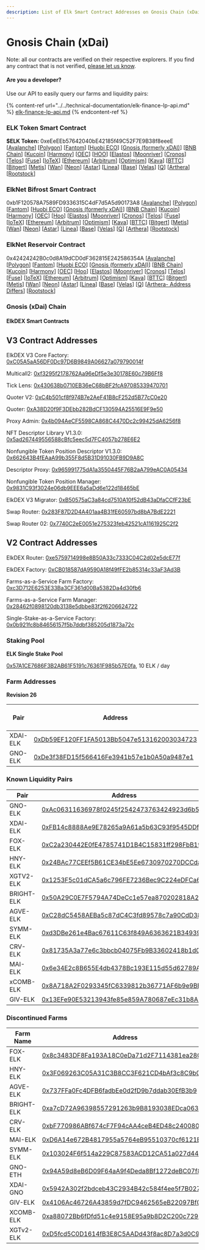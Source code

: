 ```yaml
---
description: List of Elk Smart Contract Addresses on Gnosis Chain (xDai)
---
```


# Gnosis Chain (xDai)

Note: all our contracts are verified on their respective explorers. If you find any contract that is not verified, [please let us know](mailto:hello@elk.finance).

#### Are you a developer?

Use our API to easily query our farms and liquidity pairs:

{% content-ref url="../../technical-documentation/elk-finance-lp-api.md" %}
[elk-finance-lp-api.md](../../technical-documentation/elk-finance-lp-api.md)
{% endcontent-ref %}

### ELK Token Smart Contract

**$ELK Token:** 0xeEeEEb57642040bE42185f49C52F7E9B38f8eeeE \[[Avalanche](https://snowscan.xyz/token/0xeeeeeb57642040be42185f49c52f7e9b38f8eeee)] \[[Polygon](https://polygonscan.com/token/0xeEeEEb57642040bE42185f49C52F7E9B38f8eeeE)] \[[Fantom](https://ftmscan.com/token/0xeEeEEb57642040bE42185f49C52F7E9B38f8eeeE)] \[[Huobi ECO](https://hecoinfo.com/token/0xeEeEEb57642040bE42185f49C52F7E9B38f8eeeE)] \[[Gnosis (formerly xDAI)](https://blockscout.com/xdai/mainnet/token/0xeEeEEb57642040bE42185f49C52F7E9B38f8eeeE/token-transfers)] \[[BNB Chain](https://bscscan.com/token/0xeEeEEb57642040bE42185f49C52F7E9B38f8eeeE)] \[[Kucoin](https://explorer.kcc.io/en/token/0xeeeeeb57642040be42185f49c52f7e9b38f8eeee)] \[[Harmony](https://explorer.harmony.one/address/0xeEeEEb57642040bE42185f49C52F7E9B38f8eeeE)] \[[OEC](https://www.oklink.com/en/okc/address/0xeeeeeb57642040be42185f49c52f7e9b38f8eeee)] \[[HOO](https://hooscan.com/token/0xeEeEEb57642040bE42185f49C52F7E9B38f8eeeE)] \[[Elastos](https://esc.elastos.io/token/0xeEeEEb57642040bE42185f49C52F7E9B38f8eeeE/token-transfers)] \[[Moonriver](https://blockscout.moonriver.moonbeam.network/token/0xeEeEEb57642040bE42185f49C52F7E9B38f8eeeE/token-transfers)] \[[Cronos](https://cronos.org/explorer/token/0xeEeEEb57642040bE42185f49C52F7E9B38f8eeeE/token-transfers)] \[[Telos](https://www.teloscan.io/address/0xeeeeeb57642040be42185f49c52f7e9b38f8eeee)] \[[Fuse](https://explorer.fuse.io/token/0xeEeEEb57642040bE42185f49C52F7E9B38f8eeeE/token-transfers)] \[[IoTeX](https://iotexscout.io/address/0xeEeEEb57642040bE42185f49C52F7E9B38f8eeeE)] \[[Ethereum](https://etherscan.io/address/0xeEeEEb57642040bE42185f49C52F7E9B38f8eeeE)] \[[Arbitrum](https://arbiscan.io/address/0xeeeeeb57642040be42185f49c52f7e9b38f8eeee)] \[[Optimism](https://optimistic.etherscan.io/address/0xeeeeeb57642040be42185f49c52f7e9b38f8eeee)] \[[Kava](https://explorer.kava.io/address/0xeEeEEb57642040bE42185f49C52F7E9B38f8eeeE)] \[[BTTC](https://bttcscan.com/address/0xeeeeeb57642040be42185f49c52f7e9b38f8eeee)] \[[Bitgert](https://brisescan.com/address/0xeEeEEb57642040bE42185f49C52F7E9B38f8eeeE)] \[[Metis](https://andromeda-explorer.metis.io/address/0xeEeEEb57642040bE42185f49C52F7E9B38f8eeeE)] \[[Wan](https://www.wanscan.org/address/0xeEeEEb57642040bE42185f49C52F7E9B38f8eeeE)] \[[Neon](https://neonscan.org/address/0xeEeEEb57642040bE42185f49C52F7E9B38f8eeeE)] \[[Astar](https://blockscout.com/astar/address/0xeEeEEb57642040bE42185f49C52F7E9B38f8eeeE)] \[[Linea](https://lineascan.build/address/0xeEeEEb57642040bE42185f49C52F7E9B38f8eeeE)] \[[Base](https://basescan.org/address/0xeEeEEb57642040bE42185f49C52F7E9B38f8eeeE)] \[[Velas](https://evmexplorer.velas.com/address/0xeEeEEb57642040bE42185f49C52F7E9B38f8eeeE)] \[[Q](https://explorer.q.org/address/0xeEeEEb57642040bE42185f49C52F7E9B38f8eeeE)] \[[Arthera](https://explorer.arthera.net/address/0xeEeEEb57642040bE42185f49C52F7E9B38f8eeeE)] \[[Rootstock](https://rootstock.blockscout.com/address/0xeeeeeB57642040BE42185f49c52f7E9B38F8eEeE)]

### ElkNet Bifrost Smart Contract

0xb1F120578A7589FD9336315C4dF7d5A5d90173A8 \[[Avalanche](https://snowscan.xyz/address/0xb1F120578A7589FD9336315C4dF7d5A5d90173A8)] \[[Polygon](https://polygonscan.com/address/0xb1F120578A7589FD9336315C4dF7d5A5d90173A8)] \[[Fantom](https://ftmscan.com/address/0xb1F120578A7589FD9336315C4dF7d5A5d90173A8)] \[[Huobi ECO](https://hecoinfo.com/address/0xb1F120578A7589FD9336315C4dF7d5A5d90173A8)] \[[Gnosis (formerly xDAI)](https://blockscout.com/xdai/mainnet/address/0xb1F120578A7589FD9336315C4dF7d5A5d90173A8)] \[[BNB Chain](https://bscscan.com/address/0xb1F120578A7589FD9336315C4dF7d5A5d90173A8)] \[[Kucoin](https://explorer.kcc.io/address/0xb1F120578A7589FD9336315C4dF7d5A5d90173A8)] \[[Harmony](https://explorer.harmony.one/address/0xb1F120578A7589FD9336315C4dF7d5A5d90173A8)] \[[OEC](https://www.oklink.com/oktc/address/0xb1F120578A7589FD9336315C4dF7d5A5d90173A8)] \[[Hoo](https://hooscan.com/address/0xb1F120578A7589FD9336315C4dF7d5A5d90173A8)] \[[Elastos](https://esc.elastos.io/address/0xb1F120578A7589FD9336315C4dF7d5A5d90173A8)] \[[Moonriver](https://blockscout.moonriver.moonbeam.network/address/0xb1F120578A7589FD9336315C4dF7d5A5d90173A8)] \[[Cronos](https://cronos.org/explorer/address/0xb1F120578A7589FD9336315C4dF7d5A5d90173A8)] \[[Telos](https://www.teloscan.io/evm/address/0xb1F120578A7589FD9336315C4dF7d5A5d90173A8)] \[[Fuse](https://explorer.fuse.io/address/0xb1F120578A7589FD9336315C4dF7d5A5d90173A8)] \[[IoTeX](https://iotexscout.io/address/0xb1F120578A7589FD9336315C4dF7d5A5d90173A8)] \[[Ethereum](https://etherscan.io/address/0xb1F120578A7589FD9336315C4dF7d5A5d90173A8)] \[[Arbitrum](https://arbiscan.io/address/0xb1F120578A7589FD9336315C4dF7d5A5d90173A8)] \[[Optimism](https://optimistic.etherscan.io/address/0xb1F120578A7589FD9336315C4dF7d5A5d90173A8)] \[[Kava](https://explorer.kava.io/address/0xb1F120578A7589FD9336315C4dF7d5A5d90173A8)] \[[BTTC](https://bttcscan.com/address/0xb1f120578a7589fd9336315c4df7d5a5d90173a8)] \[[Bitgert](https://brisescan.com/address/0xb1F120578A7589FD9336315C4dF7d5A5d90173A8)] \[[Metis](https://andromeda-explorer.metis.io/address/0xb1F120578A7589FD9336315C4dF7d5A5d90173A8)] \[[Wan](https://www.wanscan.org/address/0xb1F120578A7589FD9336315C4dF7d5A5d90173A8)] \[[Neon](https://neonscan.org/address/0xb1F120578A7589FD9336315C4dF7d5A5d90173A8)] \[[Astar](https://blockscout.com/astar/address/0xb1F120578A7589FD9336315C4dF7d5A5d90173A8)] \[[Linea](https://lineascan.build/address/0xb1F120578A7589FD9336315C4dF7d5A5d90173A8)] \[[Base](https://basescan.org/address/0xb1F120578A7589FD9336315C4dF7d5A5d90173A8)] \[[Velas](https://evmexplorer.velas.com/address/0xb1F120578A7589FD9336315C4dF7d5A5d90173A8)] \[[Q](https://explorer.q.org/address/0xb1F120578A7589FD9336315C4dF7d5A5d90173A8)] \[[Arthera](https://explorer.arthera.net/address/0xb1F120578A7589FD9336315C4dF7d5A5d90173A8)] \[[Rootstock](https://rootstock.blockscout.com/address/0xb1F120578A7589FD9336315C4dF7d5A5d90173A8)]

### ElkNet Reservoir Contract

0x42424242B0c0d8A19dCD0dF362815E242586354A \[[Avalanche](https://snowscan.xyz/address/0x42424242B0c0d8A19dCD0dF362815E242586354A)] \[[Polygon](https://polygonscan.com/address/0x42424242B0c0d8A19dCD0dF362815E242586354A)] \[[Fantom](https://ftmscan.com/address/0x42424242B0c0d8A19dCD0dF362815E242586354A)] \[[Huobi ECO](https://hecoinfo.com/address/0x42424242B0c0d8A19dCD0dF362815E242586354A)] \[[Gnosis (formerly xDAI)](https://blockscout.com/xdai/mainnet/address/0x42424242B0c0d8A19dCD0dF362815E242586354A)] \[[BNB Chain](https://bscscan.com/address/0x42424242B0c0d8A19dCD0dF362815E242586354A)] \[[Kucoin](https://explorer.kcc.io/address/0x42424242B0c0d8A19dCD0dF362815E242586354A)] \[[Harmony](https://explorer.harmony.one/address/0x42424242B0c0d8A19dCD0dF362815E242586354A)] \[[OEC](https://www.oklink.com/oktc/address/0x42424242B0c0d8A19dCD0dF362815E242586354A)] \[[Hoo](https://hooscan.com/address/0x42424242B0c0d8A19dCD0dF362815E242586354A)] \[[Elastos](https://esc.elastos.io/address/0x42424242B0c0d8A19dCD0dF362815E242586354A)] \[[Moonriver](https://blockscout.moonriver.moonbeam.network/address/0x42424242B0c0d8A19dCD0dF362815E242586354A)] \[[Cronos](https://cronos.org/explorer/address/0x42424242B0c0d8A19dCD0dF362815E242586354A)] \[[Telos](https://www.teloscan.io/evm/address/0x42424242B0c0d8A19dCD0dF362815E242586354A)] \[[Fuse](https://explorer.fuse.io/address/0x42424242B0c0d8A19dCD0dF362815E242586354A)] \[[IoTeX](https://iotexscout.io/address/0x42424242B0c0d8A19dCD0dF362815E242586354A)] \[[Ethereum](https://etherscan.io/address/0x42424242B0c0d8A19dCD0dF362815E242586354A)] \[[Arbitrum](https://arbiscan.io/address/0x42424242B0c0d8A19dCD0dF362815E242586354A)] \[[Optimism](https://optimistic.etherscan.io/address/0x42424242B0c0d8A19dCD0dF362815E242586354A)] \[[Kava](https://explorer.kava.io/address/0x42424242B0c0d8A19dCD0dF362815E242586354A)] \[[BTTC](https://bttcscan.com/address/0x42424242B0c0d8A19dCD0dF362815E242586354A)] \[[Bitgert](https://brisescan.com/address/0x42424242B0c0d8A19dCD0dF362815E242586354A)] \[[Metis](https://andromeda-explorer.metis.io/address/0x42424242B0c0d8A19dCD0dF362815E242586354A)] \[[Wan](https://www.wanscan.org/address/0x42424242B0c0d8A19dCD0dF362815E242586354A)] \[[Neon](https://neonscan.org/address/0x42424242B0c0d8A19dCD0dF362815E242586354A)] \[[Astar](https://blockscout.com/astar/address/0x42424242B0c0d8A19dCD0dF362815E242586354A)] \[[Linea](https://lineascan.build/address/0x42424242B0c0d8A19dCD0dF362815E242586354A)] \[[Base](https://basescan.org/address/0x42424242B0c0d8A19dCD0dF362815E242586354A)] \[[Velas](https://evmexplorer.velas.com/address/0x42424242B0c0d8A19dCD0dF362815E242586354A)] \[[Q](https://explorer.q.org/address/0x42424242B0c0d8A19dCD0dF362815E242586354A)] \[[Arthera- Address Differs](https://explorer.arthera.net/address/0x895b900AA1D1EF851c442645fF6dC912bbF2747B)] \[[Rootstock](https://rootstock.blockscout.com/address/0x42424242B0c0d8A19dCD0dF362815E242586354A)]

### Gnosis (xDai) Chain

#### ElkDEX Smart Contracts

## V3 Contract Addresses

ElkDEX V3 Core Factory: [0xC05A5aA56DF0Dc97D6B9849A06627a079790014f](https://blockscout.com/xdai/mainnet/address/0xC05A5aA56DF0Dc97D6B9849A06627a079790014f)

Multicall2: [0xf3295f2178762Aa96eDf5e3e30178E60c79B6Ff8](https://blockscout.com/xdai/mainnet/address/0xf3295f2178762Aa96eDf5e3e30178E60c79B6Ff8)

Tick Lens: [0x430638b0710EB36eC68bBF2fcA97085339470701](https://blockscout.com/xdai/mainnet/address/0x430638b0710EB36eC68bBF2fcA97085339470701)

Quoter V2: [0xC4b501cf8f974B7e2AeF41B8cF252d5B77cC0e20](https://blockscout.com/xdai/mainnet/address/0xC4b501cf8f974B7e2AeF41B8cF252d5B77cC0e20)

Quoter: [0xA38D20f9F3DEbb282BdCF130594A25516E9F9e50](https://blockscout.com/xdai/mainnet/address/0xA38D20f9F3DEbb282BdCF130594A25516E9F9e50)

Proxy Admin: [0x4b094AeCF5598CA868C4470Dc2c99425dA6256f8](https://blockscout.com/xdai/mainnet/address/0x4b094AeCF5598CA868C4470Dc2c99425dA6256f8)

NFT Descriptor Library V1.3.0: [0x5ad267449556588cBfc5eec5d7FC4057b278E6E2](https://blockscout.com/xdai/mainnet/address/0x5ad267449556588cBfc5eec5d7FC4057b278E6E2)

Nonfungible Token Position Descriptor V1.3.0: [0x662643B4fEAaA99b355F8d5B31D91030FB9D9A8C](https://blockscout.com/xdai/mainnet/address/0x662643B4fEAaA99b355F8d5B31D91030FB9D9A8C)

Descriptor Proxy: [0x965991775dA1a3550445F76B2aA799eAC0A05434](https://blockscout.com/xdai/mainnet/address/0x965991775dA1a3550445F76B2aA799eAC0A05434)

Nonfungible Token Position Manager: [0x9831C93f3024e06db9EEE6a5aDd6e122d18465bE](https://blockscout.com/xdai/mainnet/address/0x9831C93f3024e06db9EEE6a5aDd6e122d18465bE)

ElkDEX V3 Migrator: [0xB50575aC3a84cd7510A10f52dB43aDfaCCfF23bE](https://blockscout.com/xdai/mainnet/address/0xB50575aC3a84cd7510A10f52dB43aDfaCCfF23bE)

Swap Router: [0x283F87D2D4A401aa4B31fE60597bd8bA7BdE2221](https://blockscout.com/xdai/mainnet/address/0x283F87D2D4A401aa4B31fE60597bd8bA7BdE2221)

Swap Router 02: [0x7740C2eE0051e275323feb42521cA1161925C2f2](https://blockscout.com/xdai/mainnet/address/0x7740C2eE0051e275323feb42521cA1161925C2f2)

## V2 Contract Addresses

ElkDEX Router: [0xe5759714998e8B50A33c7333C04C2d02e5dcE77f](https://blockscout.com/xdai/mainnet/address/0xe5759714998e8B50A33c7333C04C2d02e5dcE77f)

ElkDEX Factory: [0xCB018587dA9590A18f49fFE2b85314c33aF3Ad3B](https://blockscout.com/xdai/mainnet/address/0xCB018587dA9590A18f49fFE2b85314c33aF3Ad3B)

Farms-as-a-Service Farm Factory: [0xc3D712E6253E33Ba3CF361d00Ba5382Da4d30fb6](https://blockscout.com/address/0xc3D712E6253E33Ba3CF361d00Ba5382Da4d30fb6)

Farms-as-a-Service Farm Manager: [0x28462f0898120db3138e5dbbe83f2f6206624722](https://blockscout.com/address/0x28462f0898120db3138e5dbbe83f2f6206624722)

Single-Stake-as-a-Service Factory: [0x0b921fc8b84656157f5b7ddbf385205d1873a72c](https://blockscout.com/address/0x0b921fc8b84656157f5b7ddbf385205d1873a72c)


### Staking Pool

**ELK Single Stake Pool**

[0x57A1CE7686F3B2AB61F5191c76361F985b57E0fa](https://blockscout.com/xdai/mainnet/address/0x57A1CE7686F3B2AB61F5191c76361F985b57E0fa), 10 ELK / day



### **Farm Addresses**

**Revision 26**

<table><thead><tr><th width="187.33333333333331">Pair</th><th>Address</th><th>ELK / day</th></tr></thead><tbody><tr><td>XDAI-ELK</td><td><a href="https://blockscout.com/xdai/mainnet/address/0xDb59EF120FF1FA5013Bb5047e513162003034723">0xDb59EF120FF1FA5013Bb5047e513162003034723</a></td><td>85</td></tr><tr><td>GNO-ELK</td><td><a href="https://blockscout.com/xdai/mainnet/address/0xDe3f38FD15f566416Fe3941b57e1b0A50a9487e1">0xDe3f38FD15f566416Fe3941b57e1b0A50a9487e1</a></td><td>15</td></tr></tbody></table>

### Known Liquidity Pairs

| Pair       | Address                                                                                                                 |
| ---------- | ----------------------------------------------------------------------------------------------------------------------- |
| GNO-ELK    | [0xAc06311636978f0245f2542473763424923d6b55](https://blockscout.com/address/0xAc06311636978f0245f2542473763424923d6b55) |
| XDAI-ELK   | [0xFB14c8888Ae9E78265a9A61a5b63C93f9545DDf6](https://blockscout.com/address/0xFB14c8888Ae9E78265a9A61a5b63C93f9545DDf6) |
| FOX-ELK    | [0xC2a230442E0fE4785741D1B4C15831ff298FbB19](https://blockscout.com/address/0xC2a230442E0fE4785741D1B4C15831ff298FbB19) |
| HNY-ELK    | [0x24BAc77CEEf5B61CE34bE5Ee6730970270DCCda2](https://blockscout.com/address/0x24BAc77CEEf5B61CE34bE5Ee6730970270DCCda2) |
| XGTV2-ELK  | [0x1253F5c01dCA5a6c796FE7236Bec9C224eDFCa61](https://blockscout.com/address/0x1253F5c01dCA5a6c796FE7236Bec9C224eDFCa61) |
| BRIGHT-ELK | [0x50A29C0E7F5794A74DeCc1e57ea870202818A210](https://blockscout.com/address/0x50A29C0E7F5794A74DeCc1e57ea870202818A210) |
| AGVE-ELK   | [0xC28dC5458AEBa5c87dC4C3fd89578c7a90CdD38B](https://blockscout.com/address/0xC28dC5458AEBa5c87dC4C3fd89578c7a90CdD38B) |
| SYMM-ELK   | [0xd3DBe261e4Bac67611C63f849A6363621B34939C](https://blockscout.com/address/0xd3DBe261e4Bac67611C63f849A6363621B34939C) |
| CRV-ELK    | [0x81735A3a77e6c3bbcb04075Fb9B33602418b1d08](https://blockscout.com/address/0x81735A3a77e6c3bbcb04075Fb9B33602418b1d08) |
| MAI-ELK    | [0x6e34E2c8B655E4db4378Bc193E115d55d62789AD](https://blockscout.com/address/0x6e34E2c8B655E4db4378Bc193E115d55d62789AD) |
| xCOMB-ELK  | [0x8A718A2F0293345fC6339812b36771AF6b9e9BB0](https://blockscout.com/address/0x8A718A2F0293345fC6339812b36771AF6b9e9BB0) |
| GIV-ELK    | [0x13EFe90E53213943fe85e859A780687eEc31b8Ab](https://blockscout.com/address/0x13EFe90E53213943fe85e859A780687eEc31b8Ab) |

### **Discontinued Farms**

| Farm Name  | Address                                                                                                                                           |
| ---------- | ------------------------------------------------------------------------------------------------------------------------------------------------- |
| FOX-ELK    | [0x8c3483DF8Fa193A18C0eDa71d2F7114381ea28C7](https://blockscout.com/xdai/mainnet/address/0x8c3483DF8Fa193A18C0eDa71d2F7114381ea28C7)              |
| HNY-ELK    | [0x3F069263C05A31C3B8CC3F621CD4bAf3c8C9b071](https://blockscout.com/xdai/mainnet/address/0x3F069263C05A31C3B8CC3F621CD4bAf3c8C9b071)              |
| AGVE-ELK   | [0x737FFa0Fc4DFB6fadbEe0d2fD9b7ddab30EfB3b9 ](https://blockscout.com/xdai/mainnet/address/0x737FFa0Fc4DFB6fadbEe0d2fD9b7ddab30EfB3b9)             |
| BRIGHT-ELK | [0xa7cD72A96398557291263b9B8193038EDca063C4](https://blockscout.com/xdai/mainnet/address/0xa7cD72A96398557291263b9B8193038EDca063C4)              |
| CRV-ELK    | [0xbF770986ABf674cF7F94cAA4ceB4ED48c2400802 ](https://blockscout.com/xdai/mainnet/address/0xbF770986ABf674cF7F94cAA4ceB4ED48c2400802)             |
| MAI-ELK    | [0xD6A14e672B4817955a5764eB95510370cf6121E5 ](https://blockscout.com/xdai/mainnet/address/0xD6A14e672B4817955a5764eB95510370cf6121E5)             |
| SYMM-ELK   | [0x103024F6f514a229C87583ACD12CA51a027d4456 ](https://blockscout.com/xdai/mainnet/address/0x103024F6f514a229C87583ACD12CA51a027d4456)             |
| GNO-ETH    | [0x94A59d8eB6D09F64aA9f4Deda8Bf1272deBC07f8](https://blockscout.com/xdai/mainnet/address/0x94A59d8eB6D09F64aA9f4Deda8Bf1272deBC07f8/transactions) |
| XDAI-GNO   | [0x5942A302f2bdceb43C2934B42c584f4ee5f7B027](https://blockscout.com/xdai/mainnet/address/0x5942A302f2bdceb43C2934B42c584f4ee5f7B027/transactions) |
| GIV-ELK    | [0x4106Ac46726A43859d7fDC9462565eB22097Bf05](https://blockscout.com/xdai/mainnet/address/0x4106Ac46726A43859d7fDC9462565eB22097Bf05)              |
| XCOMB-ELK  | [0xa88072Bb6fDfd51c4e9158E95a9b8D2C200c7291 ](https://blockscout.com/xdai/mainnet/address/0xa88072Bb6fDfd51c4e9158E95a9b8D2C200c7291)             |
| XGTv2-ELK  | [0xD5fcd5C0D1614fB3E8C5AADd43f8ac8D7a3d0C9a ](https://blockscout.com/xdai/mainnet/address/0xD5fcd5C0D1614fB3E8C5AADd43f8ac8D7a3d0C9a)             |
